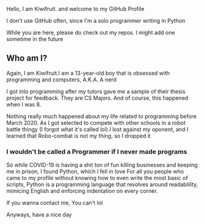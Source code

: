 Hello, I am Kiwifruit. and welcome to my GitHub Profile

I don't use GitHub often, since I'm a solo programmer writing in Python

While you are here, please do check out my repos. I might add one sometime in the future

Who am I?
-----------
Again, I am Kiwifruit.I am a 13-year-old boy that is obsessed with programming and computers, A.K.A. A nerd

I got into programming after my tutors gave me a sample of their thesis project for feedback. They are CS Majors. And of course,
this happened when I was 8.

Nothing really much happened about my life related to programming before March 2020. As I got selected to compete with other schools in
a robot battle thingy (I forgot what it's called lol).I lost against my oponent, and I learned that Robo-combat is not my thing, so I dropped it

<h3>I wouldn't be called a Programmer if I never made programs</h3>
So while COVID-19 is having a shit ton of fun killing businesses and keeping me in prison, I found Python, which I fell in love
For all you people who came to my profile without knowing how to even write the most basic of scripts, Python is a programming language that revolves
around readablility, mimicing English and enforcing indentation on every corner.

If you wanna contact me, You can't lol

Anyways, have a nice day
